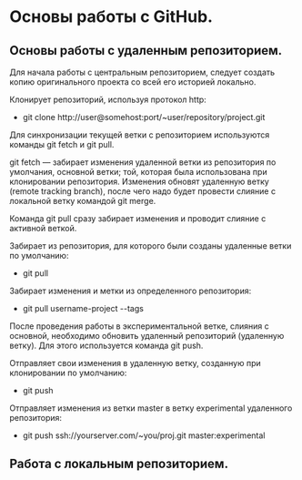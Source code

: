 # Основы работы с GitHub.

## Основы работы с удаленным репозиторием.

Для начала работы с центральным репозиторием, следует создать копию оригинального проекта со всей его историей локально.

Клонирует репозиторий, используя протокол http:

* git clone http://user@somehost:port/~user/repository/project.git

Для синхронизации текущей ветки с репозиторием используются команды git fetch и git pull.

git fetch — забирает изменения удаленной ветки из репозитория по умолчания, основной ветки; той, которая была использована при клонировании репозитория. Изменения обновят удаленную ветку (remote tracking branch), после чего надо будет провести слияние с локальной ветку командой git merge.

Команда git pull сразу забирает изменения и проводит слияние с активной веткой. 

Забирает из репозитория, для которого были созданы удаленные ветки по умолчанию:

* git pull

Забирает изменения и метки из определенного репозитория:

* git pull username-project --tags

После проведения работы в экспериментальной ветке, слияния с основной, необходимо обновить удаленный репозиторий (удаленную ветку). Для этого используется команда git push.

Отправляет свои изменения в удаленную ветку, созданную при клонировании по умолчанию:

* git push

Отправляет изменения из ветки master в ветку experimental удаленного репозитория:

* git push ssh://yourserver.com/~you/proj.git master:experimental

## Работа с локальным репозиторием.
